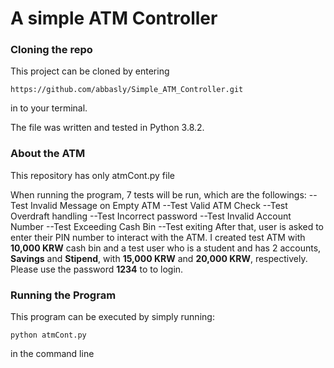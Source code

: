 
# A simple ATM Controller

 ### Cloning the repo

This project can be cloned by entering

```console
https://github.com/abbasly/Simple_ATM_Controller.git
```

in to your terminal.

The file was written and tested in Python 3.8.2.


 ### About the ATM
This repository has only atmCont.py file

When running the program, 7 tests will be run, which are the followings:
--Test Invalid Message on Empty ATM
--Test Valid ATM Check
--Test Overdraft handling 
--Test Incorrect password
--Test Invalid Account Number
--Test Exceeding Cash Bin
--Test exiting 
After that, user is asked to enter their PIN number to interact with the ATM. I created test ATM with **10,000 KRW** cash bin and a test user who is a student and has 2 accounts, **Savings** and **Stipend**, with **15,000 KRW** and **20,000 KRW**, respectively. 
Please use the password **1234** to to login.
 

 ### Running the Program
 This program can be executed by simply running:
 
 ```console
 python atmCont.py
```
 
 
 in the command line
 
